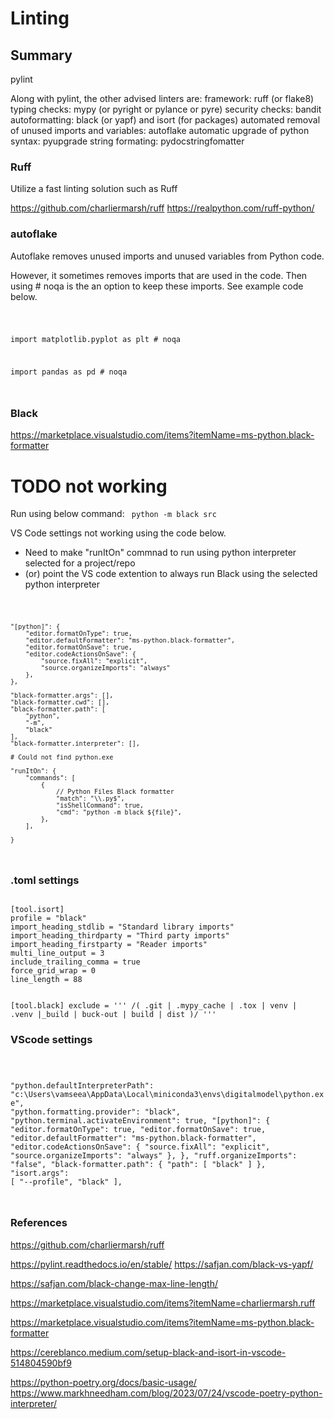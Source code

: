 # Linting

## Summary

pylint

Along with pylint, the other advised linters are:
framework: ruff (or flake8)
typing checks: mypy (or pyright or pylance or pyre)
security checks: bandit
autoformatting: black (or yapf) and isort (for packages)
automated removal of unused imports and variables: autoflake
automatic upgrade of python syntax: pyupgrade
string formating: pydocstringfomatter

### Ruff

Utilize a fast linting solution such as Ruff

<https://github.com/charliermarsh/ruff>
<https://realpython.com/ruff-python/>

### autoflake

Autoflake removes unused imports and unused variables from Python code.

However, it sometimes removes imports that are used in the code. Then using # noqa is the an option to keep these imports. See example code below.

<code>

import matplotlib.pyplot as plt  # noqa

import pandas as pd  # noqa

</code>

### Black

<https://marketplace.visualstudio.com/items?itemName=ms-python.black-formatter>

# TODO not working

Run using below command:
<code>
python -m black src
</code>

VS Code settings not working using the code below.

- Need to make "runItOn" commnad to run using python interpreter selected for a project/repo
- (or) point the VS code extention to always run Black using the selected python interpreter

<code>

    "[python]": {
        "editor.formatOnType": true,
        "editor.defaultFormatter": "ms-python.black-formatter",
        "editor.formatOnSave": true,
        "editor.codeActionsOnSave": {
            "source.fixAll": "explicit",
            "source.organizeImports": "always"
        },
    },

    "black-formatter.args": [],
    "black-formatter.cwd": [],
    "black-formatter.path": [
        "python",
        "-m",
        "black"
    ],
    "black-formatter.interpreter": [],

    # Could not find python.exe

    "runItOn": {
        "commands": [
            {
                // Python Files Black formatter
                "match": "\\.py$",
                "isShellCommand": true,
                "cmd": "python -m black ${file}",
            },
        ],

    }

</code>

### .toml settings

<code>
[tool.isort]
profile = "black"
import_heading_stdlib = "Standard library imports"
import_heading_thirdparty = "Third party imports"
import_heading_firstparty = "Reader imports"
multi_line_output = 3
include_trailing_comma = true
force_grid_wrap = 0
line_length = 88

[tool.black]
exclude = '''
/(
.git
| .mypy_cache
| .tox
| venv
| .venv
|_build
| buck-out
| build
| dist
)/
'''
</code>

### VScode settings

<code>

"python.defaultInterpreterPath": "c:\\Users\\vamseea\\AppData\\Local\\miniconda3\\envs\\digitalmodel\\python.exe",
"python.formatting.provider": "black",
"python.terminal.activateEnvironment": true,
"[python]": {
    "editor.formatOnType": true,
    "editor.formatOnSave": true,
    "editor.defaultFormatter": "ms-python.black-formatter",
    "editor.codeActionsOnSave": {
        "source.fixAll": "explicit",
        "source.organizeImports": "always"
    },
},
"ruff.organizeImports": "false",
"black-formatter.path": {
    "path": [
        "black"
    ]
},
"isort.args": [
    "--profile",
    "black"
],

</code>

### References

<https://github.com/charliermarsh/ruff>

<https://pylint.readthedocs.io/en/stable/>
<https://safjan.com/black-vs-yapf/>

<https://safjan.com/black-change-max-line-length/>

<https://marketplace.visualstudio.com/items?itemName=charliermarsh.ruff>

<https://marketplace.visualstudio.com/items?itemName=ms-python.black-formatter>

<https://cereblanco.medium.com/setup-black-and-isort-in-vscode-514804590bf9>

<https://python-poetry.org/docs/basic-usage/>
<https://www.markhneedham.com/blog/2023/07/24/vscode-poetry-python-interpreter/>
